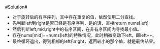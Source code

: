 #Solution#

*	对于旋转后的有序序列，其中存在重复的值，依然使用二分查找。
*	先判断left到right是否已经是有序序列，是的话，直接return nums[left]
*	然后判断left,mid,right中的有序区间，在非有序区间内寻找最小值。
*	存在nums[mid]==nums[left]的特殊情况，此时稍微变动下left，即left++。
*	最终循环退出，得到相邻的left和right，返回较小的那个值，就是最终结果。